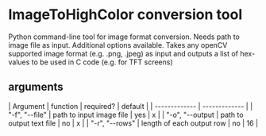 # ImageToHighColor conversion tool
Python command-line tool for image format conversion. Needs path to image file as input. Additional options available.
Takes any openCV supported image format (e.g. .png, .jpeg) as input and outputs a list of hex-values to be used in C code (e.g. for TFT screens)

## arguments
| Argument  | function | required? | default |
| ------------- | ------------- |
| "-f", "--file" | path to input image file | yes | x |
| "-o", "--output  | path to output text file | no | x |
| "-r", "--rows" | length of each output row | no | 16 |